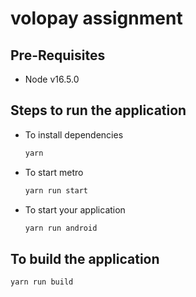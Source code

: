 # volopay assignment

## Pre-Requisites

  * Node v16.5.0

## Steps to run the application

  * To install dependencies
  
    ```node.js
    yarn
    ```
  * To start metro
  
    ```node.js
    yarn run start
    ```
  * To start your application
  
    ```node.js
    yarn run android
    ```
## To build the application
   
   ```node.js
   yarn run build
   ```
    
